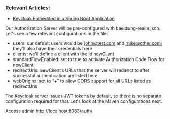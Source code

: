 ### Relevant Articles:

- [Keycloak Embedded in a Spring Boot Application](https://www.baeldung.com/keycloak-embedded-in-spring-boot-app)

Our Authorization Server will be pre-configured with baeldung-realm.json. Let's see a few relevant configurations in the file:

- users: our default users would be john@test.com and mike@other.com; they'll also have their credentials here
- clients: we'll define a client with the id newClient
- standardFlowEnabled: set to true to activate Authorization Code Flow for newClient
- redirectUris: newClient‘s URLs that the server will redirect to after successful authentication are listed here
- webOrigins: set to “+” to allow CORS support for all URLs listed as redirectUris

The Keycloak server issues JWT tokens by default, so there is no separate configuration required for that. Let's look at the Maven configurations next.


Access admin [http://localhost:8083/auth/](http://localhost:8083/auth/)
